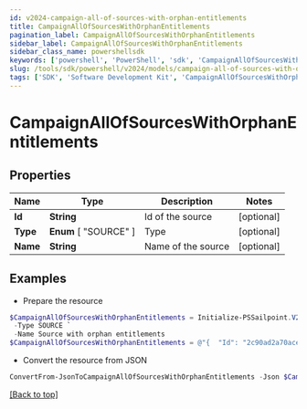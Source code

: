 ```yaml
---
id: v2024-campaign-all-of-sources-with-orphan-entitlements
title: CampaignAllOfSourcesWithOrphanEntitlements
pagination_label: CampaignAllOfSourcesWithOrphanEntitlements
sidebar_label: CampaignAllOfSourcesWithOrphanEntitlements
sidebar_class_name: powershellsdk
keywords: ['powershell', 'PowerShell', 'sdk', 'CampaignAllOfSourcesWithOrphanEntitlements', 'V2024CampaignAllOfSourcesWithOrphanEntitlements'] 
slug: /tools/sdk/powershell/v2024/models/campaign-all-of-sources-with-orphan-entitlements
tags: ['SDK', 'Software Development Kit', 'CampaignAllOfSourcesWithOrphanEntitlements', 'V2024CampaignAllOfSourcesWithOrphanEntitlements']
---
```



# CampaignAllOfSourcesWithOrphanEntitlements

## Properties

Name | Type | Description | Notes
------------ | ------------- | ------------- | -------------
**Id** | **String** | Id of the source | [optional] 
**Type** |  **Enum** [  "SOURCE" ] | Type | [optional] 
**Name** | **String** | Name of the source | [optional] 

## Examples

- Prepare the resource
```powershell
$CampaignAllOfSourcesWithOrphanEntitlements = Initialize-PSSailpoint.V2024CampaignAllOfSourcesWithOrphanEntitlements  -Id 2c90ad2a70ace7d50170acf22ca90010 `
 -Type SOURCE `
 -Name Source with orphan entitlements
$CampaignAllOfSourcesWithOrphanEntitlements = @"{  "Id": "2c90ad2a70ace7d50170acf22ca90010", "Type": "SOURCE", "Name": "Source with orphan entitlements" }"@
```

- Convert the resource from JSON
```powershell
ConvertFrom-JsonToCampaignAllOfSourcesWithOrphanEntitlements -Json $CampaignAllOfSourcesWithOrphanEntitlements
```


[[Back to top]](#) 

